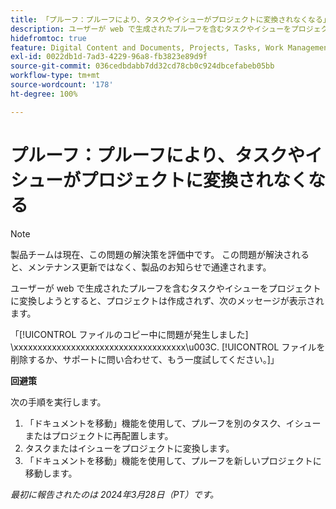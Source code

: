 ```yaml
---
title: 「プルーフ：プルーフにより、タスクやイシューがプロジェクトに変換されなくなる」
description: ユーザーが web で生成されたプルーフを含むタスクやイシューをプロジェクトに変換しようとすると、プロジェクトは作成されず、メッセージが表示されます。 回避策はあります。
hidefromtoc: true
feature: Digital Content and Documents, Projects, Tasks, Work Management
exl-id: 0022db1d-7ad3-4229-96a8-fb3823e89d9f
source-git-commit: 036cedbdabb7dd32cd78cb0c924dbcefabeb05bb
workflow-type: tm+mt
source-wordcount: '178'
ht-degree: 100%

---
```


# プルーフ：プルーフにより、タスクやイシューがプロジェクトに変換されなくなる

>[!NOTE]
>
>製品チームは現在、この問題の解決策を評価中です。 この問題が解決されると、メンテナンス更新ではなく、製品のお知らせで通達されます。

ユーザーが web で生成されたプルーフを含むタスクやイシューをプロジェクトに変換しようとすると、プロジェクトは作成されず、次のメッセージが表示されます。

「[!UICONTROL ファイルのコピー中に問題が発生しました] \xxxxxxxxxxxxxxxxxxxxxxxxxxxxxxxxxxxx\u003C\. [!UICONTROL ファイルを削除するか、サポートに問い合わせて、もう一度試してください。]」

**回避策**

次の手順を実行します。

1. 「ドキュメントを移動」機能を使用して、プルーフを別のタスク、イシューまたはプロジェクトに再配置します。
2. タスクまたはイシューをプロジェクトに変換します。
3. 「ドキュメントを移動」機能を使用して、プルーフを新しいプロジェクトに移動します。

_最初に報告されたのは 2024年3月28日（PT）です。_

